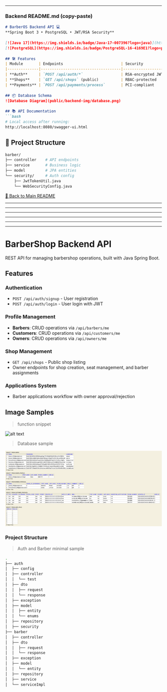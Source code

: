 
---

### **Backend README.md** (copy-paste)  
```markdown
# BarberOS Backend API 💻  
**Spring Boot 3 • PostgreSQL • JWT/RSA Security**  

[![Java 17](https://img.shields.io/badge/Java-17-007396?logo=java)](https://java.com/)  
[![PostgreSQL](https://img.shields.io/badge/PostgreSQL-16-4169E1?logo=postgresql)](https://www.postgresql.org/)  

## 🛠 Features  
| Module       | Endpoints                          | Security          |  
|--------------|------------------------------------|-------------------|  
| **Auth**     | `POST /api/auth/*`                 | RSA-encrypted JWT |  
| **Shops**    | `GET /api/shops` (public)          | RBAC-protected    |  
| **Payments** | `POST /api/payments/process`       | PCI-compliant     |  

## 📦 Database Schema  
![Database Diagram](public/backend-img/database.png)  

## 📚 API Documentation  
```bash  
# Local access after running:  
http://localhost:8080/swagger-ui.html  
```  

## 🧩 Project Structure  
```bash  
barber/  
├── controller    # API endpoints  
├── service       # Business logic  
├── model         # JPA entities  
└── security/     # Auth config  
    ├── JwtTokenUtil.java  
    └── WebSecurityConfig.java  
```  

[🔼 Back to Main README](../README.md)  


---
---
---
---
---
---





































# BarberShop Backend API

REST API for managing barbershop operations, built with Java Spring Boot.

## Features

### Authentication
- `POST /api/auth/signup` - User registration
- `POST /api/auth/login` - User login with JWT

### Profile Management
- **Barbers**: CRUD operations via `/api/barbers/me`
- **Customers**: CRUD operations via `/api/customers/me` 
- **Owners**: CRUD operations via `/api/owners/me`

### Shop Management
- `GET /api/shops` - Public shop listing
- Owner endpoints for shop creation, seat management, and barber assignments

### Applications System
- Barber applications workflow with owner approval/rejection

## Image Samples 

> function snippet

![alt text](../public/backend-img/reject-application.gif)

> Database sample

![alt text](../public/backend-img/database.png)

### Project Structure

> Auth and Barber minimal sample 

```bash
.
├── auth
│  ├── config
│  ├── controller
│  │  └── test
│  ├── dto
│  │  ├── request
│  │  └── response
│  ├── exception
│  ├── model
│  │  ├── entity
│  │  └── enums
│  ├── repository
│  ├── security
├── barber
│  ├── controller
│  ├── dto
│  │  ├── request
│  │  └── response
│  ├── exception
│  ├── model
│  │  └── entity
│  ├── repository
│  ├── service
│  └── serviceImpl
```

